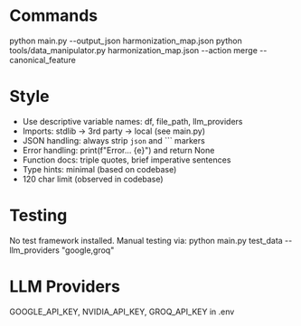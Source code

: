 # Commands
python main.py <folder> --output_json harmonization_map.json
python tools/data_manipulator.py harmonization_map.json <folder> --action merge --canonical_feature <feature>

# Style
- Use descriptive variable names: df, file_path, llm_providers
- Imports: stdlib → 3rd party → local (see main.py)
- JSON handling: always strip ```json``` and ``` markers
- Error handling: print(f"Error... {e}") and return None
- Function docs: triple quotes, brief imperative sentences
- Type hints: minimal (based on codebase)
- 120 char limit (observed in codebase)

# Testing
No test framework installed. Manual testing via:
python main.py test_data --llm_providers "google,groq"

# LLM Providers
GOOGLE_API_KEY, NVIDIA_API_KEY, GROQ_API_KEY in .env
